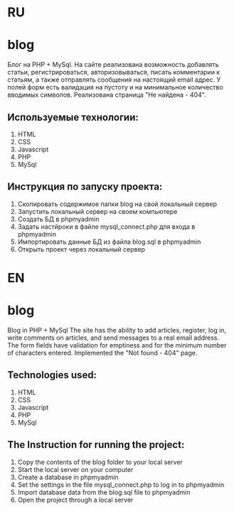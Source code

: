 # RU
# blog
Блог на PHP + MySql. На сайте реализована возможность добавлять статьи, регистрироваться, авторизовываться, писать комментарии к статьям, а также отправлять сообщения на настоящий email адрес. У полей форм есть валидация на пустоту и на минимальное количество вводимых символов. Реализована страница "Не найдена - 404".

## Используемые технологии:
1) HTML
2) CSS
3) Javascript
4) PHP
5) MySql

## Инструкция по запуску проекта:
1) Скопировать содержимое папки blog на свой локальный сервер
2) Запустить локальный сервер на своем компьютере
3) Создать БД в phpmyadmin
4) Задать настйроки в файле mysql_connect.php для входа в phpmyadmin
5) Импортировать данные БД из файла blog.sql в phpmyadmin
6) Открыть проект через локальный сервер

# EN
# blog
Blog in PHP + MySql The site has the ability to add articles, register, log in, write comments on articles, and send messages to a real email address. The form fields have validation for emptiness and for the minimum number of characters entered. Implemented the "Not found - 404" page.

## Technologies used:
1) HTML
2) CSS
3) Javascript
4) PHP
5) MySql

## The Instruction for running the project:
1) Copy the contents of the blog folder to your local server
2) Start the local server on your computer
3) Create a database in phpmyadmin
4) Set the settings in the file mysql_connect.php to log in to phpmyadmin
5) Import database data from the blog.sql file to phpmyadmin
6) Open the project through a local server
